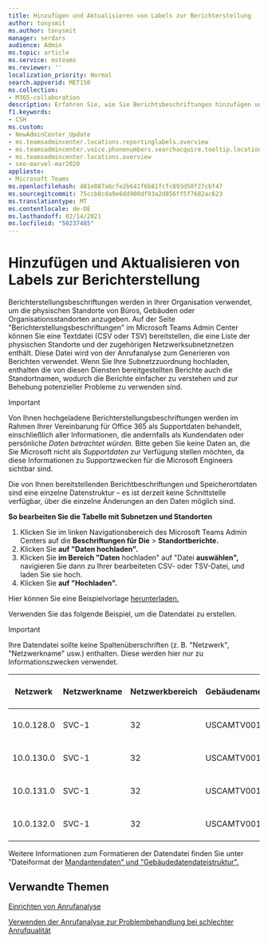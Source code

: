 ```yaml
---
title: Hinzufügen und Aktualisieren von Labels zur Berichterstellung
author: tonysmit
ms.author: tonysmit
manager: serdars
audience: Admin
ms.topic: article
ms.service: msteams
ms.reviewer: ''
localization_priority: Normal
search.appverid: MET150
ms.collection:
- M365-collaboration
description: Erfahren Sie, wie Sie Berichtsbeschriftungen hinzufügen und aktualisieren, indem Sie eine Textdatei hochladen, die eine Liste der physischen Standorte und zugehörigen Subnetze enthält.
f1.keywords:
- CSH
ms.custom:
- NewAdminCenter_Update
- ms.teamsadmincenter.locations.reportinglabels.overview
- ms.teamsadmincenter.voice.phonenumbers.searchacquire.tooltip.location
- ms.teamsadmincenter.locations.overview
- seo-marvel-mar2020
appliesto:
- Microsoft Teams
ms.openlocfilehash: 481e087a6cfe2b641f6b81fcfc893d50f27cbf47
ms.sourcegitcommit: 75ccb8cda9e6dd900df93a2d856ff5f7682ac623
ms.translationtype: MT
ms.contentlocale: de-DE
ms.lasthandoff: 02/14/2021
ms.locfileid: "50237485"
---
```

<a name="add-and-update-reporting-labels"></a>Hinzufügen und Aktualisieren von Labels zur Berichterstellung
============================

Berichterstellungsbeschriftungen werden in Ihrer Organisation verwendet, um die physischen Standorte von Büros, Gebäuden oder Organisationsstandorten anzugeben. Auf der Seite "Berichterstellungsbeschriftungen" im Microsoft Teams Admin Center können Sie eine Textdatei (CSV oder TSV) bereitstellen, die eine Liste der physischen Standorte und der zugehörigen Netzwerksubnetznetzen enthält. Diese Datei wird von der Anrufanalyse zum Generieren von Berichten verwendet. Wenn Sie Ihre Subnetzzuordnung hochladen, enthalten die von diesen Diensten bereitgestellten Berichte auch die Standortnamen, wodurch die Berichte einfacher zu verstehen und zur Behebung potenzieller Probleme zu verwenden sind.

> [!IMPORTANT]
> Von Ihnen hochgeladene Berichterstellungsbeschriftungen werden im Rahmen Ihrer Vereinbarung für Office 365 als Supportdaten behandelt, einschließlich aller Informationen, die andernfalls als Kundendaten oder persönliche *Daten betrachtet würden.*   Bitte geben Sie keine Daten an, die Sie Microsoft nicht als *Supportdaten* zur Verfügung stellen möchten, da diese Informationen zu Supportzwecken für die Microsoft Engineers sichtbar sind.

Die von Ihnen bereitstellenden Berichtbeschriftungen und Speicherortdaten sind eine einzelne Datenstruktur – es ist derzeit keine Schnittstelle verfügbar, über die einzelne Änderungen an den Daten möglich sind.

**So bearbeiten Sie die Tabelle mit Subnetzen und Standorten**

1. Klicken Sie im linken Navigationsbereich des Microsoft Teams Admin Centers auf die **Beschriftungen für Die**  >  **Standortberichte.**
2. Klicken Sie **auf "Daten hochladen".**
3. Klicken Sie **im Bereich "Daten** hochladen" auf "Datei **auswählen",** navigieren Sie dann zu Ihrer bearbeiteten CSV- oder TSV-Datei, und laden Sie sie hoch.
4. Klicken Sie **auf "Hochladen".**

Hier können Sie eine Beispielvorlage [herunterladen.](https://github.com/MicrosoftDocs/OfficeDocs-SkypeForBusiness/blob/live/Teams/downloads/locations-template.zip?raw=true)

Verwenden Sie das folgende Beispiel, um die Datendatei zu erstellen.

> [!IMPORTANT]
> Ihre Datendatei sollte keine Spaltenüberschriften (z. B. "Netzwerk", "Netzwerkname" usw.) enthalten. Diese werden hier nur zu Informationszwecken verwendet. <br>

|Netzwerk|Netzwerkname|Netzwerkbereich|Gebäudename|Besitzertyp|Gebäudetyp|Building Office Type|Stadt/Ort|PLZ|Land|Status|Region|Inside Corp|ExpressRoute|
|-|-|-|-|-|-|-|-|-|-|-|-|-|-|
|10.0.128.0    |SVC-1|32|USCAMTV001|Contoso Leased RE&F|Office|RE&F|Mountain View|94043|US|CA|US|1|1|
|10.0.130.0    |SVC-1|32|USCAMTV001|Contoso Leased RE&F|Office|RE&F|Mountain View|94043|US|CA|US|1|1|
|10.0.131.0    |SVC-1|32|USCAMTV001|Contoso Leased RE&F|Office|RE&F|Mountain View|94043|US|CA|US|1|1|
|10.0.132.0    |SVC-1|32|USCAMTV001|Contoso Leased RE&F|Office|RE&F|Mountain View|94043|US|CA|US|1|1|

Weitere Informationen zum Formatieren der Datendatei finden Sie unter "Dateiformat der [Mandantendaten" und "Gebäudedatendateistruktur".](CQD-upload-tenant-building-data.md#upload-building-data-file)

## <a name="related-topics"></a>Verwandte Themen

[Einrichten von Anrufanalyse](set-up-call-analytics.md)

[Verwenden der Anrufanalyse zur Problembehandlung bei schlechter Anrufqualität](use-call-analytics-to-troubleshoot-poor-call-quality.md)
